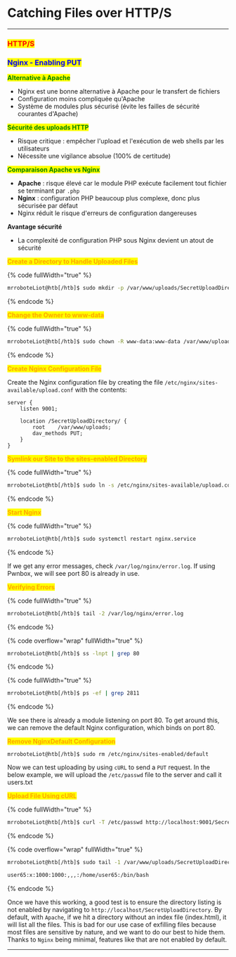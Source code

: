 # Catching Files over HTTP/S

***

### <mark style="color:red;">HTTP/S</mark>

### <mark style="color:blue;">Nginx - Enabling PUT</mark>

<mark style="color:green;">**Alternative à Apache**</mark>

* Nginx est une bonne alternative à Apache pour le transfert de fichiers
* Configuration moins compliquée qu'Apache
* Système de modules plus sécurisé (évite les failles de sécurité courantes d'Apache)

<mark style="color:green;">**Sécurité des uploads HTTP**</mark>

* Risque critique : empêcher l'upload et l'exécution de web shells par les utilisateurs
* Nécessite une vigilance absolue (100% de certitude)

<mark style="color:green;">**Comparaison Apache vs Nginx**</mark>

* **Apache** : risque élevé car le module PHP exécute facilement tout fichier se terminant par `.php`
* **Nginx** : configuration PHP beaucoup plus complexe, donc plus sécurisée par défaut
* Nginx réduit le risque d'erreurs de configuration dangereuses

**Avantage sécurité**

* La complexité de configuration PHP sous Nginx devient un atout de sécurité

<mark style="color:orange;">**Create a Directory to Handle Uploaded Files**</mark>

{% code fullWidth="true" %}
```bash
mrroboteLiot@htb[/htb]$ sudo mkdir -p /var/www/uploads/SecretUploadDirectory
```
{% endcode %}

<mark style="color:orange;">**Change the Owner to www-data**</mark>

{% code fullWidth="true" %}
```bash
mrroboteLiot@htb[/htb]$ sudo chown -R www-data:www-data /var/www/uploads/SecretUploadDirectory
```
{% endcode %}

<mark style="color:orange;">**Create Nginx Configuration File**</mark>

Create the Nginx configuration file by creating the file `/etc/nginx/sites-available/upload.conf` with the contents:

```nginx
server {
    listen 9001;
    
    location /SecretUploadDirectory/ {
        root    /var/www/uploads;
        dav_methods PUT;
    }
}
```

<mark style="color:orange;">**Symlink our Site to the sites-enabled Directory**</mark>

{% code fullWidth="true" %}
```bash
mrroboteLiot@htb[/htb]$ sudo ln -s /etc/nginx/sites-available/upload.conf /etc/nginx/sites-enabled/
```
{% endcode %}

<mark style="color:orange;">**Start Nginx**</mark>

{% code fullWidth="true" %}
```bash
mrroboteLiot@htb[/htb]$ sudo systemctl restart nginx.service
```
{% endcode %}

If we get any error messages, check `/var/log/nginx/error.log`. If using Pwnbox, we will see port 80 is already in use.

<mark style="color:orange;">**Verifying Errors**</mark>

{% code fullWidth="true" %}
```bash
mrroboteLiot@htb[/htb]$ tail -2 /var/log/nginx/error.log
```
{% endcode %}

{% code overflow="wrap" fullWidth="true" %}
```bash
mrroboteLiot@htb[/htb]$ ss -lnpt | grep 80
```
{% endcode %}

{% code fullWidth="true" %}
```bash
mrroboteLiot@htb[/htb]$ ps -ef | grep 2811
```
{% endcode %}

We see there is already a module listening on port 80. To get around this, we can remove the default Nginx configuration, which binds on port 80.

<mark style="color:orange;">**Remove NginxDefault Configuration**</mark>

```shell-session
mrroboteLiot@htb[/htb]$ sudo rm /etc/nginx/sites-enabled/default
```

Now we can test uploading by using `cURL` to send a `PUT` request. In the below example, we will upload the `/etc/passwd` file to the server and call it users.txt

<mark style="color:orange;">**Upload File Using cURL**</mark>

{% code fullWidth="true" %}
```bash
mrroboteLiot@htb[/htb]$ curl -T /etc/passwd http://localhost:9001/SecretUploadDirectory/users.txt
```
{% endcode %}

{% code overflow="wrap" fullWidth="true" %}
```bash
mrroboteLiot@htb[/htb]$ sudo tail -1 /var/www/uploads/SecretUploadDirectory/users.txt 

user65:x:1000:1000:,,,:/home/user65:/bin/bash
```
{% endcode %}

Once we have this working, a good test is to ensure the directory listing is not enabled by navigating to `http://localhost/SecretUploadDirectory`. By default, with `Apache`, if we hit a directory without an index file (index.html), it will list all the files. This is bad for our use case of exfilling files because most files are sensitive by nature, and we want to do our best to hide them. Thanks to `Nginx` being minimal, features like that are not enabled by default.

***
